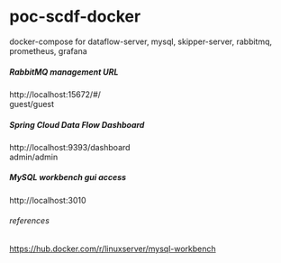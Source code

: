 # poc-scdf-docker
docker-compose for dataflow-server, mysql, skipper-server, rabbitmq, prometheus, grafana


##### RabbitMQ management URL
http://localhost:15672/#/ \
guest/guest

##### Spring Cloud Data Flow Dashboard
http://localhost:9393/dashboard \
admin/admin

##### MySQL workbench gui access
http://localhost:3010

###### references
https://hub.docker.com/r/linuxserver/mysql-workbench
